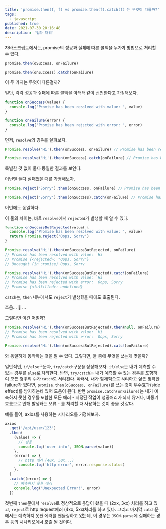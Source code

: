 ```yaml
---
title: 'promise.then(f, f) vs promise.then(f).catch(f) 는 무엇이 다를까?'
tags:
  - javascript
published: true
date: 2021-07-30 20:16:48
description: '덥다 더워'
---
```


자바스크립트에서는, promise의 성공과 실패에 따른 콜백을 두가지 방법으로 처리할 수 있다.

```javascript
promise.then(oSuccess, onFailure)
```

```javascript
promise.then(onSuccess).catch(onFailure)
```

이 두 가지는 무엇이 다른걸까?

일단, 각각 성공과 실패에 따른 콜백을 아래와 같이 선언한다고 가정해보자.

```javascript
function onSuccess(value) {
  console.log('Promise has been resolved with value: ', value)
}

function onFailure(error) {
  console.log('Promise has been rejected with error: ', error)
}
```

먼저, `resolve`의 경우를 살펴보자.

```javascript
Promise.resolve('Hi').then(onSuccess, onFailure) // Promise has been resolved with value:  Hi

Promise.resolve('Hi').then(onSuccess).catch(onFailure) // Promise has been resolved with value:  Hi
```

특별한 것 없이 둘다 동일한 결과를 보인다.

이번엔 둘다 실패했을 때를 가졍해보자.

```javascript
Promise.reject('Sorry').then(onSuccess, onFailure) // Promise has been rejected with error:  Sorry

Promise.reject('Sorry').then(onSuccess).catch(onFailure) // Promise has been rejected with error:  Sorry
```

이번에도 동일하다.

이 둘의 차이는, 바로 `resolve`에서 `rejected`가 발생할 때 알 수 있다.

```javascript
function onSuccessButRejected(value) {
  console.log('Promise has been resolved with value: ', value)
  return Promise.reject('Oops, Sorry')
}

Promise.resolve('Hi').then(onSuccessButRejected, onFailure)
// Promise has been resolved with value:  Hi
// Promise {<rejected>: "Oops, Sorry"}
// Uncaught (in promise) Oops, Sorry

Promise.resolve('Hi').then(onSuccessButRejected).catch(onFailure)
// Promise has been resolved with value:  Hi
// Promise has been rejected with error:  Oops, Sorry
// Promise {<fulfilled>: undefined}
```

`catch`는, `then` 내부에서도 `reject`가 발생했을 때에도 호출된다.

흐음... 🤔 ...

그렇다면 이건 어떨까?

```javascript
Promise.resolve('Hi').then(onSuccessButRejected).then(null, onFailure)
// Promise has been resolved with value:  Hi
// Promise has been rejected with error:  Oops, Sorry
```

```javascript
Promise.resolve('Hi').then(onSuccessButRejected).catch(onFailure)
```

와 동일하게 동작하는 것을 알 수 있다. 그렇다면, 둘 중에 무엇을 쓰는게 맞을까?

일반적인, `if/else`구문과, `try/catch`구문을 상상해보자. `if/else`는 내가 예측할 수 있는 경우를 `else`로 처리한다. 반면, `try/catch`는 내가 예측할 수 있는 경우를 포함하여 모든 경우의 수가 `catch`로 처리된다. 따라서, 내가 잠재적으로 처리하고 싶은 명확한 failure가 있다면, `promise.then(oSuccess, onFailure)`를 쓰는 것이 부수효과(side effect)를 방지하는데 있어 도움이 된다. 반면 `promise.catch(onFailure)`는 내가 예측하지 못한 경우를 포함한 모든 에러 - 지정된 작업이 성공처리가 되지 않거나, 비동기 흐름으로 인해 발생하는 오류 - 를 처리할 때 사용하는 것이 좋을 것 같다.

예를 들어, axios를 사용하는 시나리오를 가정해보자.

```javascript
axios
  .get('/api/user/123')
  .then(
    (value) => {
      // 성공
      console.log('user info', JSON.parse(value))
    },
    (error) => {
      // http 에러 (40x, 50x...)
      console.log('http error', error.response.status)
    },
  )
  .catch((error) => {
    // 예측하지 못한 에러
    console.log('Unexpected Error!', error)
  })
```

첫번째 `then`문에서 `resolve`로 정상적으로 응답이 왔을 때 (2xx, 3xx) 처리를 하고 있고, `reject`로 http request에러 (4xx, 5xx)처리를 하고 있다. 그리고 마지막 `catch`문에서는 예측하지 못한 에러를 핸들링하고 있는데, 이 경우는 `JSON.parse`에 실패하는 경우 등의 시나리오에서 호출 될 것이다.
